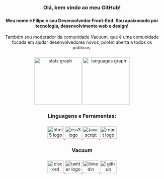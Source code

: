 <h3 align="center">Olá, bem vindo ao meu GitHub!</h3>

###

<h4 align="center">Meu nome é Filipe e sou Desenvolvedor Front-End. Sou apaixonado por tecnologia, desenvolvimento web e design!</h4>
<p align="center">Também sou moderador da comunidade Vacuum, que é uma comunidade focada em ajudar desenvolvedores novos, porém aberta a todos os públicos.</p>

###

<div align="center">
  <img src="https://github-readme-stats.vercel.app/api?username=filipesilvait&hide_title=false&hide_rank=false&show_icons=true&include_all_commits=false&count_private=true&disable_animations=false&theme=nord&locale=pt-br&hide_border=false" height="150" alt="stats graph"  />
  <img src="https://github-readme-stats.vercel.app/api/top-langs?username=filipesilvait&locale=pt-br&hide_title=false&layout=compact&card_width=320&langs_count=5&theme=nord&hide_border=false" height="150" alt="languages graph"  />
</div>

###

<h3 align="center">Linguagens e Ferramentas:</h3>

###

<div align="center">
  <a href="https://www.w3schools.com/html/" target="_blank">
    <img src="https://cdn.jsdelivr.net/gh/devicons/devicon/icons/html5/html5-original.svg" height="40" width="52" alt="html5 logo"  />
  </a>
  <a href="https://www.w3schools.com/css/" target="_blank">
    <img src="https://cdn.jsdelivr.net/gh/devicons/devicon/icons/css3/css3-original.svg" height="40" width="52" alt="css3 logo"  />
  </a>
  <a href="https://developer.mozilla.org/en-US/docs/Web/JavaScript" target="_blank">
    <img src="https://cdn.jsdelivr.net/gh/devicons/devicon/icons/javascript/javascript-original.svg" height="40" width="52" alt="javascript logo"  />
  </a>
  <a href="https://react.dev/" target="_blank">
    <img src="https://cdn.jsdelivr.net/gh/devicons/devicon/icons/react/react-original.svg" height="40" width="52" alt="react logo"  />
  </a>
</div>

###

<h3 align="center">Vacuum</h3>

###

<div align="center">
  <a href="https://discord.gg/vacuum" target="_blank">
    <img src="https://raw.githubusercontent.com/maurodesouza/profile-readme-generator/master/src/assets/icons/social/discord/default.svg" width="52" height="40" alt="discord logo"  />
  </a>
  <a href="https://twitter.com/VacuumORG" target="_blank">
    <img src="https://raw.githubusercontent.com/maurodesouza/profile-readme-generator/master/src/assets/icons/social/twitter/default.svg" width="52" height="40" alt="twitter logo"  />
  </a>
  <a href="https://www.linkedin.com/company/vacuumm/mycompany/" target="_blank">
    <img src="https://raw.githubusercontent.com/maurodesouza/profile-readme-generator/master/src/assets/icons/social/linkedin/default.svg" width="52" height="40" alt="linkedin logo"  />
  </a>
  <a href="https://github.com/VacuumORG" target="_blank">
    <img src="https://skillicons.dev/icons?i=github" width="52" height="40" alt="github logo"  />
  </a>
  
</div>

###

